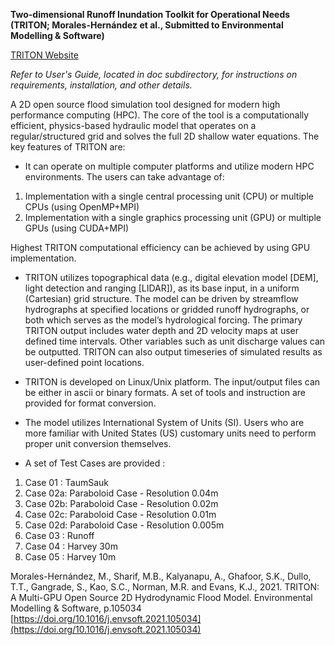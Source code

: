 **Two-dimensional Runoff Inundation Toolkit for Operational Needs (TRITON; Morales-Hernández et al., Submitted to Environmental Modelling & Software)**

[TRITON Website](https://triton.ornl.gov/)

*Refer to User's Guide, located in doc subdirectory, for instructions on requirements, installation, and other details.* 

A 2D open source flood simulation tool designed for modern high performance computing (HPC). The core of the tool is a computationally efficient, physics-based hydraulic model that operates on a regular/structured grid and solves the full 2D shallow water equations. The key features of TRITON are:


*  It can operate on multiple computer platforms and utilize modern HPC environments. The users can take advantage of:
1.  Implementation with a single central processing unit (CPU) or multiple CPUs (using OpenMP+MPI)
2.  Implementation with a single graphics processing unit (GPU) or multiple GPUs (using CUDA+MPI)

Highest TRITON computational efficiency can be achieved by using GPU implementation.


*  TRITON utilizes topographical data (e.g., digital elevation model [DEM], light detection and ranging [LIDAR]), as its base input, in a uniform (Cartesian) grid structure. The model can be driven by streamflow hydrographs at specified locations or gridded runoff hydrographs, or both which serves as the model’s hydrological forcing. The primary TRITON output includes water depth and 2D velocity maps at user defined time intervals. Other variables such as unit discharge values can be outputted. TRITON can also output timeseries of simulated results as user-defined point locations.

*  TRITON is developed on Linux/Unix platform. The input/output files can be either in ascii or binary formats. A set of tools and instruction are provided for format conversion.

*  The model utilizes International System of Units (SI). Users who are more familiar with United States (US) customary units need to perform proper unit conversion themselves.


*  A set of Test Cases are provided :

1.  Case 01 : TaumSauk
2.  Case 02a: Paraboloid Case - Resolution 0.04m
3.  Case 02b: Paraboloid Case - Resolution 0.02m
4.  Case 02c: Paraboloid Case - Resolution 0.01m
5.  Case 02d: Paraboloid Case - Resolution 0.005m
6.  Case 03 : Runoff
7.  Case 04	: Harvey 30m 
8.  Case 05	: Harvey 10m


Morales-Hernández, M., Sharif, M.B., Kalyanapu, A., Ghafoor, S.K., Dullo, T.T., Gangrade, S., Kao, S.C., Norman, M.R. and Evans, K.J., 2021. TRITON: A Multi-GPU Open Source 2D Hydrodynamic Flood Model. Environmental Modelling & Software, p.105034 [https://doi.org/10.1016/j.envsoft.2021.105034](https://doi.org/10.1016/j.envsoft.2021.105034)
